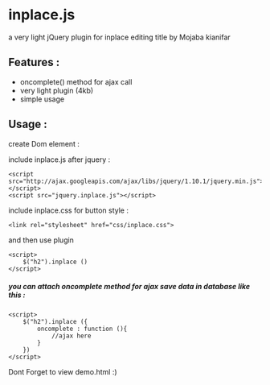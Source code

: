 inplace.js
==========

a very light jQuery plugin for inplace editing title by Mojaba kianifar


## Features : 

* oncomplete() method for ajax call 
* very light plugin (4kb)
* simple usage


## Usage :

create Dom element : 

include inplace.js after jquery :

    <script src="http://ajax.googleapis.com/ajax/libs/jquery/1.10.1/jquery.min.js"></script>
    <script src="jquery.inplace.js"></script>
    
include inplace.css for button style : 

    <link rel="stylesheet" href="css/inplace.css">
    
and then use plugin 

	<script>
		$("h2").inplace ()
	</script>
	
##### you can attach oncomplete method for ajax save data in database like this :

	<script>
		$("h2").inplace ({
			oncomplete : function (){
				//ajax here 
			}
		})
	</script>
	
Dont Forget to view demo.html :)
